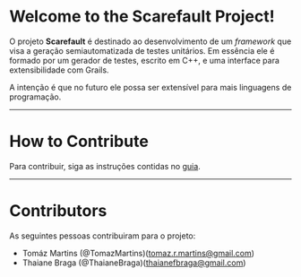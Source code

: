 # Welcome to the Scarefault Project!
O projeto **Scarefault** é destinado ao desenvolvimento de um *framework*
que visa a geração semiautomatizada de testes unitários. Em essência ele
é formado por um gerador de testes, escrito em C++, e uma interface para
extensibilidade com Grails.

A intenção é que no futuro ele possa ser extensível para mais linguagens
de programação.

---

# How to Contribute
Para contribuir, siga as instruções contidas no [guia][how-to-contribute].

---

# Contributors
As seguintes pessoas contribuiram para o projeto:

- Tomáz Martins (@TomazMartins)(tomaz.r.martins@gmail.com)
- Thaiane Braga (@ThaianeBraga)(thaianefbraga@gmail.com)

[how-to-contribute]: https://bitbucket.org/ThaianeBraga/scarefault/wiki/Como%20Contribuir
